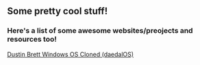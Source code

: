 ## Some pretty cool stuff!
### Here's a list of some awesome websites/preojects and resources too!


[Dustin Brett Windows OS Cloned (daedalOS)](https://dustinbrett.com/)

